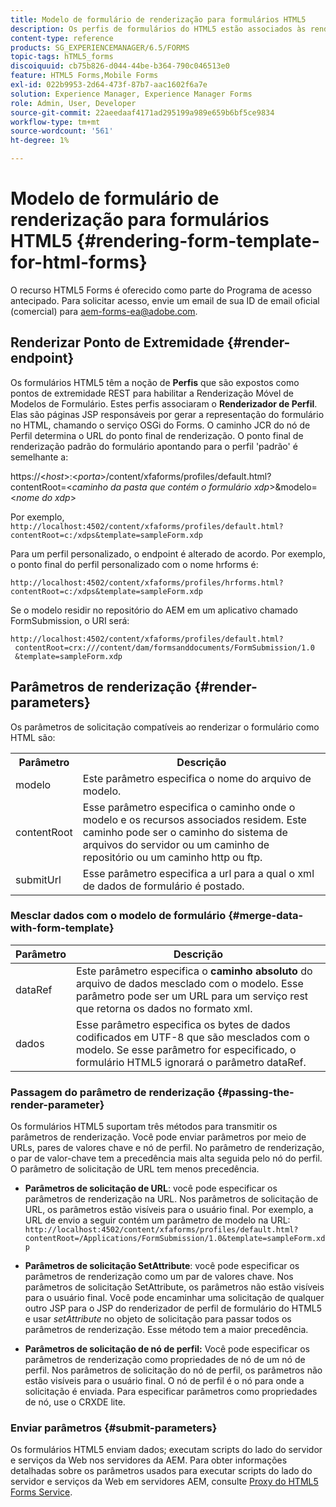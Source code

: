 ```yaml
---
title: Modelo de formulário de renderização para formulários HTML5
description: Os perfis de formulários do HTML5 estão associados às renderizações de perfil. Os Renderizadores de perfil são páginas JSP responsáveis por gerar a representação HTML do formulário chamando o serviço OSGi da Forms.
content-type: reference
products: SG_EXPERIENCEMANAGER/6.5/FORMS
topic-tags: hTML5_forms
discoiquuid: cb75b826-d044-44be-b364-790c046513e0
feature: HTML5 Forms,Mobile Forms
exl-id: 022b9953-2d64-473f-87b7-aac1602f6a7e
solution: Experience Manager, Experience Manager Forms
role: Admin, User, Developer
source-git-commit: 22aeedaaf4171ad295199a989e659b6bf5ce9834
workflow-type: tm+mt
source-wordcount: '561'
ht-degree: 1%

---
```


# Modelo de formulário de renderização para formulários HTML5 {#rendering-form-template-for-html-forms}

<span class="preview"> O recurso HTML5 Forms é oferecido como parte do Programa de acesso antecipado. Para solicitar acesso, envie um email de sua ID de email oficial (comercial) para aem-forms-ea@adobe.com.
</span>

## Renderizar Ponto de Extremidade {#render-endpoint}

Os formulários HTML5 têm a noção de **Perfis** que são expostos como pontos de extremidade REST para habilitar a Renderização Móvel de Modelos de Formulário. Estes perfis associaram o **Renderizador de Perfil**. Elas são páginas JSP responsáveis por gerar a representação do formulário no HTML, chamando o serviço OSGi do Forms. O caminho JCR do nó de Perfil determina o URL do ponto final de renderização. O ponto final de renderização padrão do formulário apontando para o perfil &#39;padrão&#39; é semelhante a:

https://&lt;*host*>:&lt;*porta*>/content/xfaforms/profiles/default.html?contentRoot=&lt;*caminho da pasta que contém o formulário xdp*>&amp;modelo=&lt;*nome do xdp*>

Por exemplo, `http://localhost:4502/content/xfaforms/profiles/default.html?contentRoot=c:/xdps&template=sampleForm.xdp`

Para um perfil personalizado, o endpoint é alterado de acordo. Por exemplo, o ponto final do perfil personalizado com o nome hrforms é:

`http://localhost:4502/content/xfaforms/profiles/hrforms.html?contentRoot=c:/xdps&template=sampleForm.xdp`

Se o modelo residir no repositório do AEM em um aplicativo chamado FormSubmission, o URI será:

```http
http://localhost:4502/content/xfaforms/profiles/default.html?
 contentRoot=crx:///content/dam/formsanddocuments/FormSubmission/1.0
 &template=sampleForm.xdp
```

## Parâmetros de renderização {#render-parameters}

Os parâmetros de solicitação compatíveis ao renderizar o formulário como HTML são:

<table>
 <tbody>
  <tr>
   <th><strong>Parâmetro </strong></th>
   <th><strong>Descrição</strong></th>
  </tr>
  <tr>
   <td>modelo<br /> </td>
   <td>Este parâmetro especifica o nome do arquivo de modelo.<br /> </td>
  </tr>
  <tr>
   <td>contentRoot<br /> </td>
   <td>Esse parâmetro especifica o caminho onde o modelo e os recursos associados residem. Este caminho pode ser o caminho do sistema de arquivos do servidor ou um caminho de repositório ou um caminho http ou ftp.<br /> </td>
  </tr>
  <tr>
   <td>submitUrl<br /> </td>
   <td>Esse parâmetro especifica a url para a qual o xml de dados de formulário é postado.<br /> </td>
  </tr>
 </tbody>
</table>

### Mesclar dados com o modelo de formulário {#merge-data-with-form-template}

| Parâmetro | Descrição |
|---|---|
| dataRef | Este parâmetro especifica o **caminho absoluto** do arquivo de dados mesclado com o modelo. Esse parâmetro pode ser um URL para um serviço rest que retorna os dados no formato xml. |
| dados | Esse parâmetro especifica os bytes de dados codificados em UTF-8 que são mesclados com o modelo. Se esse parâmetro for especificado, o formulário HTML5 ignorará o parâmetro dataRef. |

### Passagem do parâmetro de renderização {#passing-the-render-parameter}

Os formulários HTML5 suportam três métodos para transmitir os parâmetros de renderização. Você pode enviar parâmetros por meio de URLs, pares de valores chave e nó de perfil. No parâmetro de renderização, o par de valor-chave tem a precedência mais alta seguida pelo nó do perfil. O parâmetro de solicitação de URL tem menos precedência.

* **Parâmetros de solicitação de URL**: você pode especificar os parâmetros de renderização na URL. Nos parâmetros de solicitação de URL, os parâmetros estão visíveis para o usuário final. Por exemplo, a URL de envio a seguir contém um parâmetro de modelo na URL: `http://localhost:4502/content/xfaforms/profiles/default.html?contentRoot=/Applications/FormSubmission/1.0&template=sampleForm.xdp`

* **Parâmetros de solicitação SetAttribute**: você pode especificar os parâmetros de renderização como um par de valores chave. Nos parâmetros de solicitação SetAttribute, os parâmetros não estão visíveis para o usuário final. Você pode encaminhar uma solicitação de qualquer outro JSP para o JSP do renderizador de perfil de formulário do HTML5 e usar *setAttribute* no objeto de solicitação para passar todos os parâmetros de renderização. Esse método tem a maior precedência.

* **Parâmetros de solicitação de nó de perfil:** Você pode especificar os parâmetros de renderização como propriedades de nó de um nó de perfil. Nos parâmetros de solicitação do nó de perfil, os parâmetros não estão visíveis para o usuário final. O nó de perfil é o nó para onde a solicitação é enviada. Para especificar parâmetros como propriedades de nó, use o CRXDE lite.

### Enviar parâmetros {#submit-parameters}

Os formulários HTML5 enviam dados; executam scripts do lado do servidor e serviços da Web nos servidores da AEM. Para obter informações detalhadas sobre os parâmetros usados para executar scripts do lado do servidor e serviços da Web em servidores AEM, consulte [Proxy do HTML5 Forms Service](/help/forms/service-proxy.md).
